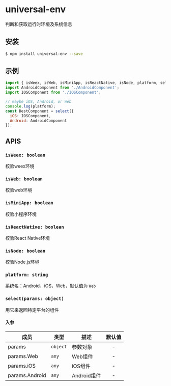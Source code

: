 # universal-env

判断和获取运行时环境及系统信息

## 安装
```bash
$ npm install universal-env --save
```

## 示例
```javascript
import { isWeex, isWeb, isMiniApp, isReactNative, isNode, platform, select } from 'universal-env';
import AndroidComponent from './AndroidComponent';
import IOSComponent from './IOSComponent';

// maybe iOS, Android, or Web
console.log(platform);
const DestComponent = select({
  iOS: IOSComponent,
  Android: AndroidComponent
});
```

## APIS
### `isWeex: boolean`
校验weex环境

### `isWeb: boolean`
校验web环境

### `isMiniApp: boolean`
校验小程序环境

### `isReactNative: boolean`
校验React Native环境

### `isNode: boolean`
校验Node.js环境

### `platform: string`
系统名：Android，iOS，Web，默认值为 `Web` 


### `select(params: object)`
用它来返回特定平台的组件

#### 入参
| 成员           | 类型     | 描述        | 默认值 |
| -------------- | -------- | ----------- | :----: |
| params         | `object` | 参数对象    |   -    |
| params.Web     | `any`    | Web组件     |   -    |
| params.iOS     | `any`    | iOS组件     |   -    |
| params.Android | `any`    | Android组件 |   -    |
